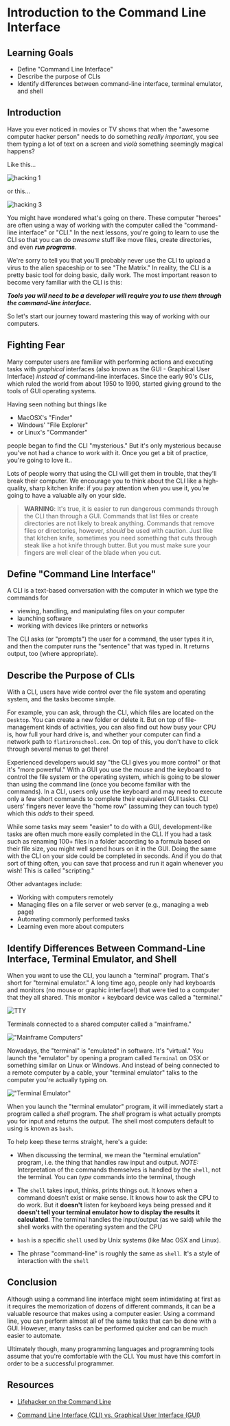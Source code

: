 # Introduction to the Command Line Interface

## Learning Goals

* Define "Command Line Interface"
* Describe the purpose of CLIs
* Identify differences between command-line interface, terminal emulator, and
  shell

## Introduction

Have you ever noticed in movies or TV shows that when the "awesome computer
hacker person" needs to do something _really important_, you see them typing a
lot of text on a screen and _viol&agrave;_ something seemingly magical happens?

Like this...

![hacking 1](https://curriculum-content.s3.amazonaws.com/prework/hack.gif)

or this...

![hacking 3](https://curriculum-content.s3.amazonaws.com/prework/hacking.gif)

You might have wondered what's going on there. These computer "heroes" are often
using a way of working with the computer called the "command-line interface" or
"CLI." In the next lessons, you're going to learn to use the CLI so that you can
do _awesome_ stuff like move files, create directories, and even ***run
programs***.

We're sorry to tell you that you'll probably never use the CLI to upload a virus
to the alien spaceship or to see "The Matrix." In reality, the CLI is a pretty
basic tool for doing basic, daily work. The most important reason
to become very familiar with the CLI is this:

 ***Tools you will need to be a developer will require you to use them through
 the command-line interface.***

So let's start our journey toward mastering this way of working with our computers.

## Fighting Fear

Many computer users are familiar with performing actions and executing tasks
with _graphical_ interfaces (also known as the GUI - Graphical User Interface)
_instead of_ command-line interfaces. Since the early 90's CLIs, which ruled
the world from about 1950 to 1990, started giving ground to the tools
of GUI operating systems.

Having seen nothing but things like 

* MacOSX's "Finder"
* Windows' "File Explorer"
* or Linux's "Commander"

people began to find the CLI "mysterious." But it's only mysterious because
you've not had a chance to work with it. Once you get a bit of practice, you're
going to love it..

Lots of people worry that using the CLI will get them in trouble, that they'll
break their computer. We encourage you to think about the CLI like a high-quality,
sharp kitchen knife: if you pay attention when you use it, you're going to have
a valuable ally on your side.

> **WARNING**: It's true, it is easier to run dangerous commands through the CLI
> than through a GUI. Commands that list files or create directories are not
> likely to break anything. Commands that remove files or directories, however,
> _should_ be used with caution. Just like that kitchen knife, sometimes you
> need something that cuts through steak like a hot knife through butter. But
> you must make sure your fingers are well clear of the blade when you cut.

## Define "Command Line Interface"

A CLI is a text-based conversation with the computer in which we type the
commands for

* viewing, handling, and manipulating files on your computer
* launching software
* working with devices like printers or networks

The CLI asks (or "prompts") the user for a command, the user types it in, and
then the computer runs the "sentence" that was typed in. It returns output, too
(where appropriate).

## Describe the Purpose of CLIs

With a CLI, users have wide control over the file system and operating system,
and the tasks become simple.

For example, you can ask, through the CLI, which files are located on the
`Desktop`. You can create a new folder or delete it. But on top of
file-management kinds of activities, you can also find out how busy your CPU is,
how full your hard drive is, and whether your computer can find a network path
to `flatironschool.com`. On top of this, you don't have to click through several
menus to get there!

Experienced developers would say "the CLI gives you more control" or that it's
"more powerful." With a GUI you use the mouse and the keyboard to control the
file system or the operating system, which is going to be slower than using the
command line (once you become familiar with the commands). In a CLI, users only
use the keyboard and may need to execute only a few short commands to complete
their equivalent GUI tasks. CLI users' fingers never leave the "home row"
(assuming they can touch type) which this _adds_ to their speed.

While some tasks may seem "easier" to do with a GUI, development-like tasks are
often much more easily completed in the CLI. If you had a task such as renaming
100+ files in a folder according to a formula based on their file size, you
might well spend hours on it in the GUI. Doing the same with the CLI on your
side could be completed in seconds. And if you do that sort of thing often, you
can save that process and run it again whenever you wish! This is called
"scripting."

Other advantages include:

* Working with computers remotely
* Managing files on a file server or web server (e.g., managing a web page)
* Automating commonly performed tasks
* Learning even more about computers

## Identify Differences Between Command-Line Interface, Terminal Emulator, and Shell

When you want to use the CLI, you launch a "terminal" program. That's short for
"terminal emulator." A long time ago, people only had keyboards and monitors (no
mouse or graphic interface!) that were tied to a computer that they all shared.
This monitor + keyboard device was called a "terminal."

![TTY](https://curriculum-content.s3.amazonaws.com/prework/tty3.jpg)

Terminals connected to a shared computer called a "mainframe."

!["Mainframe Computers"](https://curriculum-content.s3.amazonaws.com/prework/cabled-terminals.jpg)

Nowadays, the "terminal" is "emulated" in software. It's "virtual." You launch
the "emulator" by opening a program called `Terminal` on OSX or something
similar on Linux or Windows. And instead of being connected to a remote computer by
a cable, your "terminal emulator" talks to the computer you're actually typing
on.

!["Terminal Emulator"](https://curriculum-content.s3.amazonaws.com/prework/emulator.jpg)

When you launch the "terminal emulator" program, it will immediately start a
program called a _shell_ program. The _shell_ program is what actually prompts
you for input and returns the output. The shell most computers default to using
is known as `bash`.

To help keep these terms straight, here's a guide:

* When discussing the terminal, we mean the "terminal emulation" program, i.e.
  the thing that handles raw input and output. *NOTE:* Interpretation of the
  commands themselves is handled by the `shell`, not the terminal. You can _type_
  commands into the terminal, though

* The `shell` takes input, thinks, prints things out. It knows when a command
  doesn't exist or make sense. It knows how to ask the CPU to do work. But it
  **doesn't** listen for keyboard keys being pressed and it **doesn't tell your
  terminal emulator how to display the results it calculated**. The terminal
  handles the input/output (as we said) while the shell works with the
  operating system and the CPU

* `bash` is a specific `shell` used by Unix systems (like Mac OSX and Linux).
* The phrase "command-line" is roughly the same as `shell`. It's a style of
  interaction with the `shell`

## Conclusion

Although using a command line interface might seem intimidating at first as it
requires the memorization of dozens of different commands, it can be a valuable
resource that makes using a computer easier. Using a command line, you can
perform almost all of the same tasks that can be done with a GUI. However, many
tasks can be performed quicker and can be much easier to automate.

Ultimately though, many programming languages and programming tools assume that
you're comfortable with the CLI. You must have this comfort in order to be a
successful programmer.

## Resources

- [Lifehacker on the Command Line](http://lifehacker.com/5633909/who-needs-a-mouse-learn-to-use-the-command-line-for-almost-anything)

- [Command Line Interface (CLI) vs. Graphical User Interface (GUI)](https://www.cybrary.it/0p3n/command-line-interface-cli-vs-graphical-user-interface-gui/)

